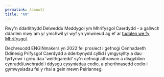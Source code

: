 ```yaml
---
permalink: /about/
title: "Am"
---
```


Rwy'n ddarlithydd Delweddu Meddygol ym Mhrifysgol Caerdydd - a gallwch ddarllen mwy am yr ymchwil yr wyf yn ymwneud ag ef ar [tudalen we fy Mhrifysgol]( https://www.caerdydd.ac.uk/people/view/507850-gallichan-daniel).

Dechreuodd ENGINmakers yn 2022 fel prosiect i gefnogi Cenhadaeth Ddinesig Prifysgol Caerdydd a dderbynydd cyllid i ymgysyllty a dau fyrfyriwr i greu dau 'weithgaredd' sy'n cefnogi athrawon a disgyblion cynradd/uwchradd i ddysgu cysyniadau codio, a pherthnasedd codio i gymwysiadau fel y rhai a gein mewn Peirianneg. 
